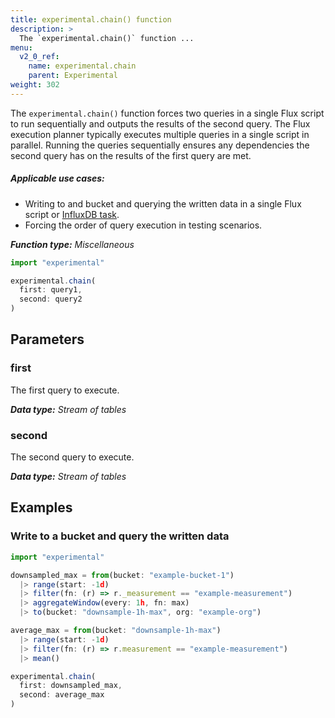 ```yaml
---
title: experimental.chain() function
description: >
  The `experimental.chain()` function ...
menu:
  v2_0_ref:
    name: experimental.chain
    parent: Experimental
weight: 302
---
```


The `experimental.chain()` function forces two queries in a single Flux script
to run sequentially and outputs the results of the second query.
The Flux execution planner typically executes multiple queries in a single script in parallel.
Running the queries sequentially ensures any dependencies the second query has on
the results of the first query are met.

##### Applicable use cases:
- Writing to and bucket and querying the written data in a single Flux script or
  [InfluxDB task](/v2.0/process-data/get-started/).
- Forcing the order of query execution in testing scenarios.

_**Function type:** Miscellaneous_

```js
import "experimental"

experimental.chain(
  first: query1,
  second: query2
)
```

## Parameters

### first
The first query to execute.

_**Data type:** Stream of tables_

### second
The second query to execute.

_**Data type:** Stream of tables_

## Examples

### Write to a bucket and query the written data
```js
import "experimental"

downsampled_max = from(bucket: "example-bucket-1")
  |> range(start: -1d)
  |> filter(fn: (r) => r._measurement == "example-measurement")
  |> aggregateWindow(every: 1h, fn: max)
  |> to(bucket: "downsample-1h-max", org: "example-org")

average_max = from(bucket: "downsample-1h-max")
  |> range(start: -1d)
  |> filter(fn: (r) => r.measurement == "example-measurement")
  |> mean()

experimental.chain(
  first: downsampled_max,
  second: average_max
)
```
